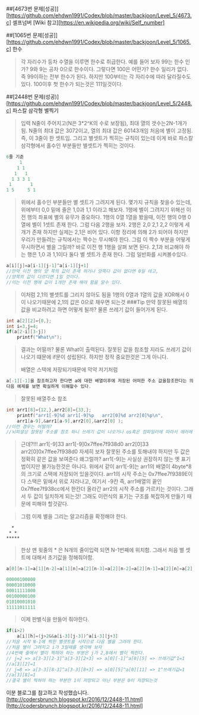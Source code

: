 ##[4673번 문제[성공]][https://github.com/ehdwn1991/Codex/blob/master/backjoon/Level_5/4673.c]
셀프넘버
[Wiki 참고][https://en.wikipedia.org/wiki/Self_number] 



##[1065번 문제[성공]][https://github.com/ehdwn1991/Codex/blob/master/backjoon/Level_5/1065.c]
한수

> 각 자리수가 등차 수열을 이루면 한수로 취급한다.
> 예를 들어 보자 99는 한수 인가? 9와 9는 공차 0으로 한수이다.
> 그렇다면 100은 어떤가? 한수 일리가 없다. 즉 99이하는 전부 한수가 된다.
> 하지만 100부터는 각 자리수에 따라 달라질수도 있다.
> 100이후 첫 한수가 되는것은 111일것이다.



##[2448번 문제(성공)][https://github.com/ehdwn1991/Codex/blob/master/backjoon/Level_5/2448.c]
파스칼 삼각형 별찍기
>입력 N줄이 주어지고(N은 3*2^K의 수로 보장됨), 최대 열의 갯수는2N-1개가 됨.
>N줄의 최대 값은 3072이고, 열의 최대 값은 60143개임
>처음에 별이 고정됨. 즉, 이 3줄이  한 셋트임.
>그리고 별셋트가 찍히는 규칙이 있는데 이게 바로 파스칼 삼각형에서 홀수인 부분들만 별셋트가 찍히는 것이다.
```c
6줄 기준
     1     
    1 1    
   1   1   
  1 3 3 1  
 1       1 
1 5     5 1
```
>위에서 홀수인 부분들만 별 셋트가 그려지게 된다. 몇가지 규칙을 찾을수 있는데, 위에부터 0,0 밑에 줄은 
>1,0과 1,1 이라고 해보자. 1행에 별이 그려지기 위해선 이전 행의 좌표에 별의 유무가 중요하다.
>1행의 0열 1열을 봤을때, 이전 행의 0행 0열에 별이 1셋트 존재 한다.
>그럼 다음 2행을 보자.
>2행은 2,0 2,1 2,2 이렇게 세개가 존재 하지만 실제는 2,1은 비어 있다. 이항 정리에 의해 2가 되어야 하지만
>우리가 만들려는 규칙에서는 짝수는 무시해야 한다. 그럼 이 짝수 부분을 어떻게 무시하면서 별을 그릴까?
>바로 이전 행 1행을 살펴 보면 된다. 2,1과 비교해야 하는 행은 1,0 과 1,1이다 둘다 별 셋트가 존재 한다.
>그럼 일반화를 시켜볼수있다.
```c
a[i][j]=a[i-1][j-1]^a[i-1][j+1]
//만약 이전 행의 양 쪽의 값이 존재 하거나 양쪽다 값이 없다면 0일 테고,
//양쪽의 값이 다르다면 1일 것이다.
//이는 이전 행에 값이 1개만 존재 해야 함을 알수 있다.
```
>이처럼 2,1의 별셋트를 그리지 않아도 됨을 1행의 0열과 1열의 값을 XOR해서 0이 나오기때문에
>2,1의 값은 0으로 채우면 되는것
###Tip
	만약 잘못된 배열의 값을 비교하려고 하면 어떻게 될까?
	물론 쓰레기 값이 들어가게 된다.
```c
int a[2][2]={0,};
int i=3,j=4;
if(a[2-i][3-j])
	printf("What\n");
```
>결과는 어떨까? 물론 What이 출력된다. 잘못된 값을 참조할 지라도 쓰레기 값이 나오기 떄문에 if문이 성립된다. 하지만 정작 중요한것은 그게 아니다.
>
>배열은 스택에 저장되기때문에 막약 저기처럼
```c
a[-1][-1]을 참조하고자 한다면 a에 대한 배열이후에 저장된 어떠한 주소 값을참조한다는 의미다.
다음 예제를 보면 확실하게 이해할수 있다.
```
>잘못된 배열주소 참조
```c
int arr1[8]={12,},arr2[8]={33,};
	printf("arr1[-9]%d arr1[-9]%p   arr2[0]%d arr2[0]%p\n",
	arr1[a-9],&arr1[a-9],arr2[0],&arr2[0] );
//이런 경우는 어떨까?
//뇌피셜상 잘못된 주소를 참조 하니 쓰레기 값이 나오거나 os혹은 컴파일러에 따라서 에러에 관한 값과 주소를 출력해줄것 같다. 아니면 아예 Segmentfault를 토해낼 꺼다.

```
>근데?!!!
>arr1[-9]33 arr1[-9]0x7ffee7f938d0   arr2[0]33 arr2[0]0x7ffee7f938d0
>자세히 보자 잘못된 주소를 토해내야 하지만 두 값은 정확히 같은 값을 보여준다
>왜그럴까?
>arr1[-9]는 사실상 권장하지 않는 옛 표기법이지만 불가능한것은 아니다.
>위에서 같이 arr1[-9]는 arr1의 배열이 4byte*8의 크기로 스택에 저장되어 있을것이다. 
>arr1의 시작 주소는 0x7ffee7f9389E이다 스택은 밑에서 위로 자라나고, 여기서 -9칸 즉, arr1배열의 끝인
>0x7ffee7f938cc에서 한칸더 올라간 arr2의 시작 주소를 가르키는 것이다. 그래서 두 값이 일치하게 되는것!
>그래도 이런식의 표기는 구조를 복잡하게 만들기 때문에 피해야 할것같다.

>그럼 이제 별을 그리는 알고리즘을 확정해야 한다.
```shell
  *
 * * 
*****
```
>한상 맨 윗줄의 * 은 N개의 줄이입력 되면 N-1번째에 위치함.
>그래서 처음 별 셋트에 대해서 초기값을 정해줘야함.
```c
a[0][n-1]=a[1][n-2]=a[1][n]=a[2][n-3]=a[2][n-2]=a[2][n-1]=a[2][n]=a[2][n+1]=1

00000100000
00001010000
00011111000
00100000100
01010001010
11111011111
```
>이제 판별식을 만들어 줘야한다.
```c
if(i>2)
	a[i][h]=(j>2&&a[i-3][j-3])^a[i-3][j+3]
//처음 시작 N-1에 찍힌 별셋트를 시작으로 다음 별을 그려야 한다.
//처음 별이 그려지고 i가 3일때를 생각해 보자
//4번째 줄에서 별이 찍혀야 하는 부분은 j가 2,8에서 별이 찍힌다.
// j=2 => a[3-3][2-3]^a[3-3][2+3] => a[0][-1]^a[0][5] => 쓰레기값^1=1
//a[3][2]=1
// j=8 => a[3-3][8-3]^a[3-3][8+3] => a[0][5]^a[0][11] => 1^쓰레기값=1
//a[3][8]=1
//결국 별이 찍혀야 하는 부분만 1이 저장되고 아닌 부분은 0이 저장되는것
```
이분 블로그를 참고하고 작성했습니다.
[http://codersbrunch.blogspot.kr/2016/12/2448-11.html][http://codersbrunch.blogspot.kr/2016/12/2448-11.html]